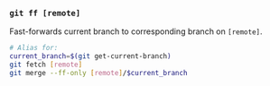 ### `git ff [remote]`

Fast-forwards current branch to corresponding branch on `[remote]`.

```bash
# Alias for:
current_branch=$(git get-current-branch)
git fetch [remote]
git merge --ff-only [remote]/$current_branch
```
